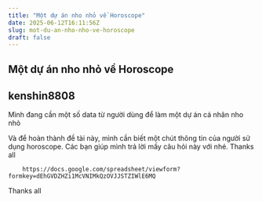 ```yaml
---
title: "Một dự án nho nhỏ về Horoscope"
date: 2025-06-12T16:11:56Z
slug: mot-du-an-nho-nho-ve-horoscope
draft: false
---
```


## Một dự án nho nhỏ về Horoscope

## kenshin8808

Mình đang cần một số data từ người dùng để làm một dự án cá nhân nho nhỏ
 
Và để hoàn thành đề tài này, mình cần biết một chút thông tin của người sử dụng horoscope. Các bạn giúp mình trả lời mấy câu hỏi này với nhé. Thanks all 
 
 
	
		
		https://docs.google.com/spreadsheet/viewform?formkey=dEhGVDZHZi1McVNIMkQzOVJJSTZIWlE6MQ
	
Thanks all
